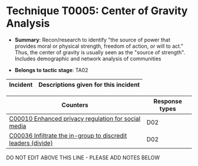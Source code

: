# Technique T0005: Center of Gravity Analysis

* **Summary**: Recon/research to identify "the source of power that provides moral or physical strength, freedom of action, or will to act." Thus, the center of gravity is usually seen as the "source of strength". Includes demographic and network analysis of communities

* **Belongs to tactic stage**: TA02


| Incident | Descriptions given for this incident |
| -------- | -------------------- |



| Counters | Response types |
| -------- | -------------- |
| [C00010 Enhanced privacy regulation for social media](../generated_pages/counters/C00010.md) | D02 |
| [C00036 Infiltrate the in-group to discredit leaders (divide)](../generated_pages/counters/C00036.md) | D02 |


DO NOT EDIT ABOVE THIS LINE - PLEASE ADD NOTES BELOW